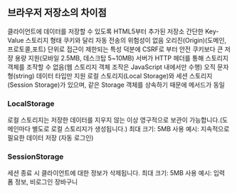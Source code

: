 ## 브라우저 저장소의 차이점

클라이언트에 데이터를 저장할 수 있도록 HTML5부터 추가된 저장소
간단한 Key-Value 스토리지 형태
쿠키와 달리 자동 전송의 위험성이 없음
오리진(Origin)(도메인,프로토콜,포트) 단위로 접근이 제한되는 특성 덕분에 CSRF로 부터 안전
쿠키보다 큰 저쟝 용량 지원(모바일 2.5MB, 데스크탑 5~10MB)
서버가 HTTP 헤더를 통해 스토리지 객체를 조작할 수 없음(웹 스토리지 객체 조작은 JavaScript 내에서만 수행)
오직 문자형(string) 데이터 타입만 지원
로컬 스토리지(Local Storage)와 세션 스토리지(Session Storage)가 있으며, 같은 Storage 객체를 상속하기 때문에 메서드가 동일

### LocalStorage

로컬 스토리지는 저장한 데이터를 지우지 않는 이상 영구적으로 보관이 가능합니다.(도메인마다 별도로 로컬 스토리지가 생성됩니다.)
최대 크기: 5MB
사용 예시: 지속적으로 필요한 데이터 저장 (자동 로그인)

### SessionStorage

세션 종료 시 클라이언트에 대한 정보가 삭제됩니다.
최대 크기: 5MB
사용 예시: 입력 폼 정보, 비로그인 장바구니
